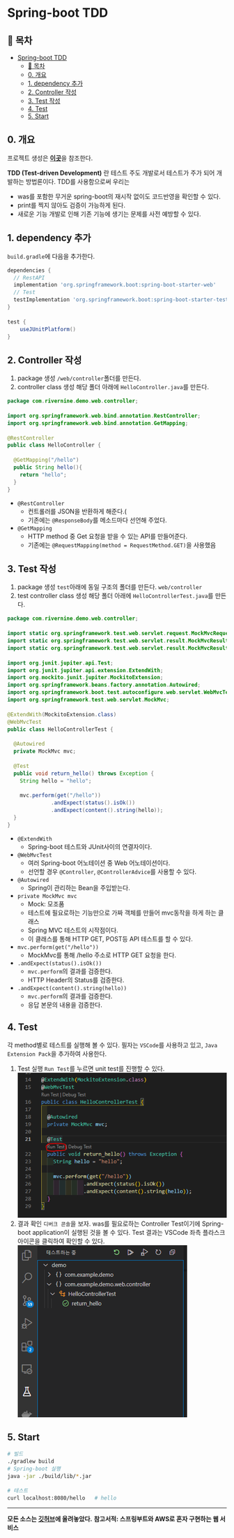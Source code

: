 # Spring-boot TDD
## 🎁 목차
- [Spring-boot TDD](#spring-boot-tdd)
  - [🎁 목차](#-목차)
  - [0. 개요](#0-개요)
  - [1. dependency 추가](#1-dependency-추가)
  - [2. Controller 작성](#2-controller-작성)
  - [3. Test 작성](#3-test-작성)
  - [4. Test](#4-test)
  - [5. Start](#5-start)
  
## 0. 개요
프로젝트 생성은 [**이곳**](https://velog.io/@rivernine/Spring-boot-Hello-world)을 참조한다.  

**TDD (Test-driven Development)** 란 테스트 주도 개발로서 테스트가 주가 되어 개발하는 방법론이다.
TDD를 사용함으로써 우리는 
* was를 포함한 무거운 spring-boot의 재시작 없이도 코드반영을 확인할 수 있다.
* print를 찍지 않아도 검증이 가능하게 된다.
* 새로운 기능 개발로 인해 기존 기능에 생기는 문제를 사전 예방할 수 있다.
  
## 1. dependency 추가
`build.gradle`에 다음을 추가한다.
```groovy
dependencies {
  // RestAPI
  implementation 'org.springframework.boot:spring-boot-starter-web'  
  // Test
  testImplementation 'org.springframework.boot:spring-boot-starter-test'
}

test {
	useJUnitPlatform()
}
```

## 2. Controller 작성
1. package 생성
`/web/controller`폴더를 만든다.
2. controller class 생성
해당 폴더 아래에 `HelloController.java`를 만든다.
```java
package com.rivernine.demo.web.controller;

import org.springframework.web.bind.annotation.RestController;
import org.springframework.web.bind.annotation.GetMapping;

@RestController
public class HelloController {

  @GetMapping("/hello")
  public String hello(){
    return "hello";
  }
}
```
- `@RestController` 
  - 컨트롤러를 JSON을 반환하게 해준다.(
  - 기존에는 `@ResponseBody`를 메소드마다 선언해 주었다.
- `@GetMapping`
  - HTTP method 중 Get 요청을 받을 수 있는 API를 만들어준다.
  - 기존에는 `@RequestMapping(method = RequestMethod.GET)`을 사용했음

## 3. Test 작성
1. package 생성
`test`아래에 동일 구조의 폴더를 만든다. `web/controller`
2. test controller class 생성
해당 폴더 아래에 `HelloControllerTest.java`를 만든다.
```java
package com.rivernine.demo.web.controller;

import static org.springframework.test.web.servlet.request.MockMvcRequestBuilders.get;
import static org.springframework.test.web.servlet.result.MockMvcResultMatchers.content;
import static org.springframework.test.web.servlet.result.MockMvcResultMatchers.status;

import org.junit.jupiter.api.Test;
import org.junit.jupiter.api.extension.ExtendWith;
import org.mockito.junit.jupiter.MockitoExtension;
import org.springframework.beans.factory.annotation.Autowired;
import org.springframework.boot.test.autoconfigure.web.servlet.WebMvcTest;
import org.springframework.test.web.servlet.MockMvc;

@ExtendWith(MockitoExtension.class)
@WebMvcTest
public class HelloControllerTest {
  
  @Autowired
  private MockMvc mvc;

  @Test
  public void return_hello() throws Exception {
    String hello = "hello";

    mvc.perform(get("/hello"))
              .andExpect(status().isOk())
              .andExpect(content().string(hello));
  }
}
```
- `@ExtendWith`
  - Spring-boot 테스트와 JUnit사이의 연결자이다.
- `@WebMvcTest`
  - 여러 Spring-boot 어노테이션 중 Web 어노테이션이다.
  - 선언할 경우 `@Controller`, `@ControllerAdvice`를 사용할 수 있다.
- `@Autowired`
  - Spring이 관리하는 Bean을 주입받는다.
- `private MockMvc mvc`
  - Mock: 모조품
  - 테스트에 필요로하는 기능만으로 가짜 객체를 만들어 mvc동작을 하게 하는 클래스
  - Spring MVC 테스트의 시작점이다.
  - 이 클래스를 통해 HTTP GET, POST등 API 테스트를 할 수 있다.
- `mvc.perform(get("/hello"))`
  - MockMvc를 통해 /hello 주소로 HTTP GET 요청을 한다.
- `.andExpect(status().isOk())`
  - `mvc.perform`의 결과를 검증한다.
  - HTTP Header의 Status를 검증한다.
- `.andExpect(content().string(hello))`
  - `mvc.perform`의 결과를 검증한다.
  - 응답 본문의 내용을 검증한다.

## 4. Test
각 method별로 테스트를 실행해 볼 수 있다.
필자는 `VSCode`를 사용하고 있고, `Java Extension Pack`을 추가하여 사용한다.
1. Test 실행
`Run Test`를 누르면 unit test를 진행할 수 있다.
![1](./1.PNG)
2. 결과 확인
`디버크 콘솔`을 보자.
was를 필요로하는 Controller Test이기에 Spring-boot application이 실행된 것을 볼 수 있다.
Test 결과는 VSCode 좌측 플라스크 아이콘을 클릭하여 확인할 수 있다.
![2](./2.PNG)
 

## 5. Start
```sh
# 빌드
./gradlew build
# Spring-boot 실행
java -jar ./build/lib/*.jar

# 테스트
curl localhost:8080/hello   # hello
```

---
**모든 소스는 [깃허브](https://github.com/rivernine/velog/tree/master/Spring-boot)에 올려놓았다.**
**참고서적: 스프링부트와 AWS로 혼자 구현하는 웹 서비스**